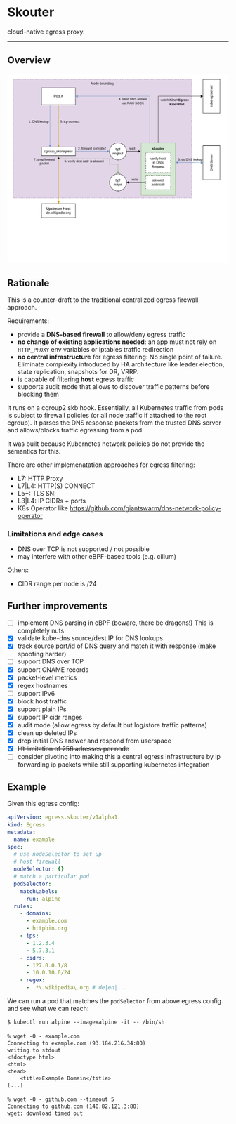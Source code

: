# Skouter

cloud-native egress proxy.

---

## Overview

![overview](overview.png)

## Rationale

This is a counter-draft to the traditional centralized egress firewall approach.

Requirements:

- provide a **DNS-based firewall** to allow/deny egress traffic
- **no change of existing applications needed**: an app must not rely on `HTTP_PROXY` env variables or iptables traffic redirection
- **no central infrastructure** for egress filtering: No single point of failure. Eliminate complexity introduced by HA architecture like leader election, state replication, snapshots for DR, VRRP.
- is capable of filtering **host** egress traffic
- supports audit mode that allows to discover traffic patterns before blocking them

It runs on a cgroup2 skb hook. Essentially, all Kubernetes traffic from pods is subject to firewall policies (or all node traffic if attached to the root cgroup).
It parses the DNS response packets from the trusted DNS server and allows/blocks traffic egressing from a pod.

It was built because Kubernetes network policies do not provide the semantics for this.

There are other implemenatation approaches for egress filtering:

- L7: HTTP Proxy
- L7|L4: HTTP(S) CONNECT
- L5+: TLS SNI
- L3|L4: IP CIDRs + ports
- K8s Operator like https://github.com/giantswarm/dns-network-policy-operator

### Limitations and edge cases

* DNS over TCP is not supported / not possible
* may interfere with other eBPF-based tools (e.g. cilium)

Others:

- CIDR range per node is /24

## Further improvements

- [ ] ~~implement DNS parsing in eBPF (beware, there be dragons!)~~ This is completely nuts
- [x] validate kube-dns source/dest IP for DNS lookups
- [x] track source port/id of DNS query and match it with response (make spoofing harder)
- [ ] support DNS over TCP
- [x] support CNAME records
- [x] packet-level metrics
- [x] regex hostnames
- [ ] support IPv6
- [x] block host traffic
- [x] support plain IPs
- [x] support IP cidr ranges
- [x] audit mode (allow egress by default but log/store traffic patterns)
- [x] clean up deleted IPs
- [x] drop initial DNS answer and respond from userspace
- [x] ~~lift limitation of 256 adresses per node~~
- [ ] consider pivoting into making this a central egress infrastructure by ip forwarding ip packets while still supporting kubernetes integration

## Example

Given this egress config:

```yaml
apiVersion: egress.skouter/v1alpha1
kind: Egress
metadata:
  name: example
spec:
  # use nodeSelector to set up
  # host firewall
  nodeSelector: {}
  # match a particular pod
  podSelector:
    matchLabels:
      run: alpine
  rules:
    - domains:
      - example.com
      - httpbin.org
    - ips:
      - 1.2.3.4
      - 5.7.3.1
    - cidrs:
      - 127.0.0.1/8
      - 10.0.10.0/24
    - regex:
      - .*\.wikipedia\.org # de|en|...
```

We can run a pod that matches the `podSelector` from above egress config
and see what we can reach:

```shell
$ kubectl run alpine --image=alpine -it -- /bin/sh

% wget -O - example.com
Connecting to example.com (93.184.216.34:80)
writing to stdout
<!doctype html>
<html>
<head>
    <title>Example Domain</title>
[...]

% wget -O - github.com --timeout 5
Connecting to github.com (140.82.121.3:80)
wget: download timed out
```
